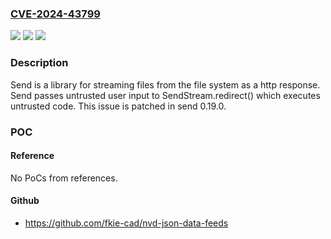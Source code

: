 ### [CVE-2024-43799](https://cve.mitre.org/cgi-bin/cvename.cgi?name=CVE-2024-43799)
![](https://img.shields.io/static/v1?label=Product&message=send&color=blue)
![](https://img.shields.io/static/v1?label=Version&message=%3D%20%3C%200.19.0%20&color=brighgreen)
![](https://img.shields.io/static/v1?label=Vulnerability&message=CWE-79%3A%20Improper%20Neutralization%20of%20Input%20During%20Web%20Page%20Generation%20('Cross-site%20Scripting')&color=brighgreen)

### Description

Send is a library for streaming files from the file system as a http response. Send passes untrusted user input to SendStream.redirect() which executes untrusted code. This issue is patched in send 0.19.0.

### POC

#### Reference
No PoCs from references.

#### Github
- https://github.com/fkie-cad/nvd-json-data-feeds

